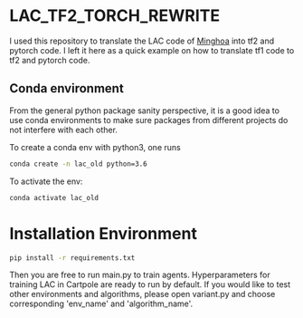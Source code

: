 # LAC_TF2_TORCH_REWRITE

I used this repository to translate the LAC code of [Minghoa](https://github.com/hithmh/Actor-critic-with-stability-guarantee) into tf2 and pytorch code. I left it here as a
quick example on how to translate tf1 code to tf2 and pytorch code.

## Conda environment

From the general python package sanity perspective, it is a good idea to use conda environments to make sure packages from different projects do not interfere with each other.

To create a conda env with python3, one runs

```bash
conda create -n lac_old python=3.6
```

To activate the env:

```
conda activate lac_old
```

# Installation Environment

```bash
pip install -r requirements.txt
```

Then you are free to run main.py to train agents. Hyperparameters for training LAC in Cartpole are ready to run by default. If you would like to test other environments and algorithms, please open variant.py and choose corresponding 'env_name' and 'algorithm_name'.
